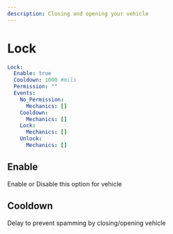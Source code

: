 ```yaml
---
description: Closing and opening your vehicle
---
```


# Lock

```yaml
Lock:
  Enable: true
  Cooldown: 1000 #mils
  Permission: ""
  Events:
    No_Permission:
      Mechanics: []
    Cooldown:
      Mechanics: []
    Lock:
      Mechanics: []
    Unlock:
      Mechanics: []
```

## Enable

Enable or Disable this option for vehicle

## Cooldown

Delay to prevent spamming by closing/opening vehicle
